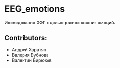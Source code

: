 # EEG_emotions
Исследование ЭЭГ с целью распознавания эмоций.


## Contributors:

* Андрей Харатян
* Валерия Бубнова
* Валентин Бирюков